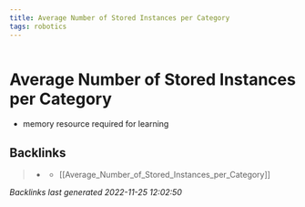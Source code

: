 ```yaml
---
title: Average Number of Stored Instances per Category
tags: robotics 
---
```

```toc
```
# Average Number of Stored Instances per Category
- memory resource required for learning

## Backlinks

> - [](journals/2022-11-03.md)
>   - [[Average_Number_of_Stored_Instances_per_Category]]

_Backlinks last generated 2022-11-25 12:02:50_
